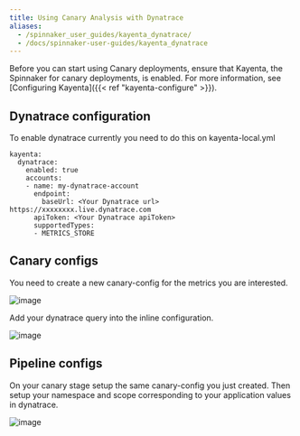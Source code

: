 ```yaml
---
title: Using Canary Analysis with Dynatrace
aliases:
  - /spinnaker_user_guides/kayenta_dynatrace/
  - /docs/spinnaker-user-guides/kayenta_dynatrace
---
```



Before you can start using Canary deployments, ensure that Kayenta, the Spinnaker for canary deployments, is enabled. For more information, see [Configuring Kayenta]({{< ref "kayenta-configure" >}}).


## Dynatrace configuration
To enable dynatrace currently you need to do this on kayenta-local.yml

```
kayenta:
  dynatrace:
    enabled: true
    accounts:
    - name: my-dynatrace-account
      endpoint:
        baseUrl: <Your Dynatrace url> https://xxxxxxxx.live.dynatrace.com
      apiToken: <Your Dynatrace apiToken>
      supportedTypes:
      - METRICS_STORE
```

## Canary configs

You need to create a new canary-config for the metrics you are interested.

![image](/images/canary_config_dynatrace.png)


Add your dynatrace query into the inline configuration.

![image](/images/canary_config_dynatrace_query.png)


## Pipeline configs

On your canary stage setup the same canary-config you just created. Then setup your namespace and scope corresponding to your application values in dynatrace.

![image](/images/canary_stage_dynatrace.png)